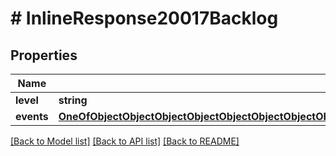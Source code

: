 # # InlineResponse20017Backlog

## Properties

Name | Type | Description | Notes
------------ | ------------- | ------------- | -------------
**level** | **string** |  |
**events** | [**OneOfObjectObjectObjectObjectObjectObjectObjectObjectObjectObjectObjectObjectObjectObjectObjectObjectObjectObjectObject[]**](OneOfObjectObjectObjectObjectObjectObjectObjectObjectObjectObjectObjectObjectObjectObjectObjectObjectObjectObjectObject.md) |  |

[[Back to Model list]](../../README.md#models) [[Back to API list]](../../README.md#endpoints) [[Back to README]](../../README.md)
